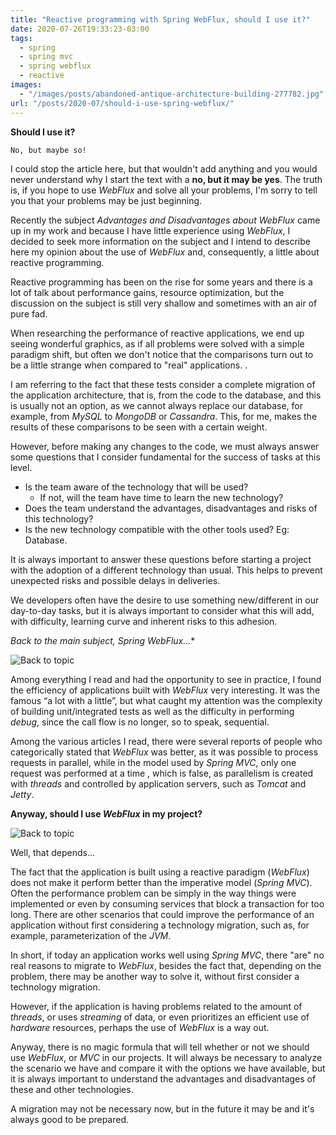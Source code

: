 ```yaml
---
title: "Reactive programming with Spring WebFlux, should I use it?"
date: 2020-07-26T19:33:23-03:00
tags:
  - spring
  - spring mvc
  - spring webflux
  - reactive
images:
  - "/images/posts/abandoned-antique-architecture-building-277782.jpg"
url: "/posts/2020-07/should-i-use-spring-webflux/"
---
```


**Should I use it?**

    No, but maybe so!

I could stop the article here, but that wouldn't add anything and you would never understand why I start the text with a **no, but it may be yes**. The truth is, if you hope to use *WebFlux* and solve all your problems, I'm sorry to tell you that your problems may be just beginning.

Recently the subject *Advantages and Disadvantages about WebFlux* came up in my work and because I have little experience using *WebFlux*, I decided to seek more information on the subject and I intend to describe here my opinion about the use of *WebFlux* and, consequently, a little about reactive programming.

Reactive programming has been on the rise for some years and there is a lot of talk about performance gains, resource optimization, but the discussion on the subject is still very shallow and sometimes with an air of pure fad.

When researching the performance of reactive applications, we end up seeing wonderful graphics, as if all problems were solved with a simple paradigm shift, but often we don't notice that the comparisons turn out to be a little strange when compared to "real" applications. .

I am referring to the fact that these tests consider a complete migration of the application architecture, that is, from the code to the database, and this is usually not an option, as we cannot always replace our database, for example, from *MySQL* to *MongoDB* or *Cassandra*. This, for me, makes the results of these comparisons to be seen with a certain weight.

However, before making any changes to the code, we must always answer some questions that I consider fundamental for the success of tasks at this level.

* Is the team aware of the technology that will be used?
  * If not, will the team have time to learn the new technology?
* Does the team understand the advantages, disadvantages and risks of this technology?
* Is the new technology compatible with the other tools used? Eg: Database.

It is always important to answer these questions before starting a project with the adoption of a different technology than usual. This helps to prevent unexpected risks and possible delays in deliveries.

We developers often have the desire to use something new/different in our day-to-day tasks, but it is always important to consider what this will add, with difficulty, learning curve and inherent risks to this adhesion.

**Back to the main subject, *Spring WebFlux**...**

![Back to topic](/images/posts/green-typewriter-on-brown-wooden-table-4052198.jpg#center)

Among everything I read and had the opportunity to see in practice, I found the efficiency of applications built with *WebFlux* very interesting. It was the famous “a lot with a little”, but what caught my attention was the complexity of building unit/integrated tests as well as the difficulty in performing *debug*, since the call flow is no longer, so to speak, sequential.

Among the various articles I read, there were several reports of people who categorically stated that *WebFlux* was better, as it was possible to process requests in parallel, while in the model used by *Spring MVC*, only one request was performed at a time , which is false, as parallelism is created with *threads* and controlled by application servers, such as *Tomcat* and *Jetty*.

**Anyway, should I use *WebFlux* in my project?**

![Back to topic](/images/posts/banking-business-checklist-commerce-416322.jpg#center)

Well, that depends...

The fact that the application is built using a reactive paradigm (*WebFlux*) does not make it perform better than the imperative model (*Spring MVC*). Often the performance problem can be simply in the way things were implemented or even by consuming services that block a transaction for too long. There are other scenarios that could improve the performance of an application without first considering a technology migration, such as, for example, parameterization of the *JVM*.

In short, if today an application works well using *Spring MVC*, there "are" no real reasons to migrate to *WebFlux*, besides the fact that, depending on the problem, there may be another way to solve it, without first consider a technology migration.

However, if the application is having problems related to the amount of *threads*, or uses *streaming* of data, or even prioritizes an efficient use of *hardware* resources, perhaps the use of *WebFlux* is a way out.

Anyway, there is no magic formula that will tell whether or not we should use *WebFlux*, or *MVC* in our projects. It will always be necessary to analyze the scenario we have and compare it with the options we have available, but it is always important to understand the advantages and disadvantages of these and other technologies.

A migration may not be necessary now, but in the future it may be and it's always good to be prepared.

